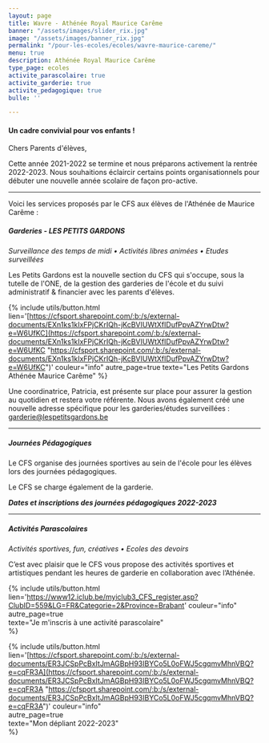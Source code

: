 ```yaml
---
layout: page
title: Wavre - Athénée Royal Maurice Carême
banner: "/assets/images/slider_rix.jpg"
image: "/assets/images/banner_rix.jpg"
permalink: "/pour-les-ecoles/ecoles/wavre-maurice-careme/"
menu: true
description: Athénée Royal Maurice Carême
type_page: ecoles
activite_parascolaire: true
activite_garderie: true
activite_pedagogique: true
bulle: ''

---
```

#### **Un cadre convivial pour vos enfants !**

Chers Parents d'élèves,

Cette année 2021-2022 se termine et nous préparons activement la rentrée 2022-2023. Nous souhaitions éclaircir certains points organisationnels pour débuter une nouvelle année scolaire de façon pro-active.

***

Voici les services proposés par le CFS aux élèves de l'Athénée de Maurice Carême :

##### **Garderies - LES PETITS GARDONS**

_Surveillance des temps de midi • Activités libres animées • Etudes surveillées_

Les Petits Gardons est la nouvelle section du CFS qui s'occupe, sous la tutelle de l'ONE, de la gestion des garderies de l'école et du suivi administratif & financier avec les parents d'élèves.

{% include utils/button.html lien='[https://cfsport.sharepoint.com/:b:/s/external-documents/EXn1ks1kIxFPjCKrIQh-jKcBVIUWtXfIDufPpvAZYrwDtw?e=W6UfKC](https://cfsport.sharepoint.com/:b:/s/external-documents/EXn1ks1kIxFPjCKrIQh-jKcBVIUWtXfIDufPpvAZYrwDtw?e=W6UfKC "https://cfsport.sharepoint.com/:b:/s/external-documents/EXn1ks1kIxFPjCKrIQh-jKcBVIUWtXfIDufPpvAZYrwDtw?e=W6UfKC")' couleur="info" autre_page=true texte="Les Petits Gardons Athénée Maurice Carême" %}

Une coordinatrice, Patricia, est présente sur place pour assurer la gestion au quotidien et restera votre référente. Nous avons également créé une nouvelle adresse spécifique pour les garderies/études surveillées : <a href="mailto:garderie@lespetitsgardons.be">garderie@lespetitsgardons.be</a>

***

##### **Journées Pédagogiques**

Le CFS organise des journées sportives au sein de l'école pour les élèves lors des journées pédagogiques.

Le CFS se charge également de la garderie.

**_Dates et inscriptions des journées pédagogiques 2022-2023_**

***

##### **Activités Parascolaires**

_Activités sportives, fun, créatives • Ecoles des devoirs_

C’est avec plaisir que le CFS vous propose des activités sportives et artistiques pendant les heures de garderie en collaboration avec l’Athénée.

{% include utils/button.html lien='https://www12.iclub.be/myiclub3_CFS_register.asp?ClubID=559&LG=FR&Categorie=2&Province=Brabant'
couleur="info"  
autre_page=true  
texte="Je m'inscris à une activité parascolaire"  
%}

{% include utils/button.html  
lien='[https://cfsport.sharepoint.com/:b:/s/external-documents/ER3JCSpPcBxItJmAGBpH93IBYCo5L0oFWJ5cgqmvMhnVBQ?e=cqFR3A](https://cfsport.sharepoint.com/:b:/s/external-documents/ER3JCSpPcBxItJmAGBpH93IBYCo5L0oFWJ5cgqmvMhnVBQ?e=cqFR3A "https://cfsport.sharepoint.com/:b:/s/external-documents/ER3JCSpPcBxItJmAGBpH93IBYCo5L0oFWJ5cgqmvMhnVBQ?e=cqFR3A")'
couleur="info"  
autre_page=true  
texte="Mon dépliant 2022-2023"  
%}